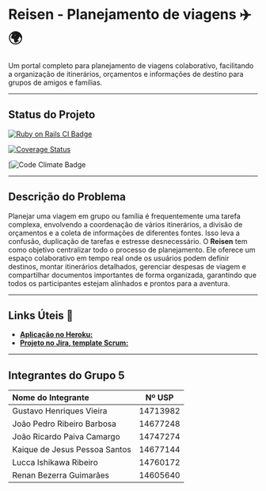 # Reisen - Planejamento de viagens ✈️🌍

Um portal completo para planejamento de viagens colaborativo, facilitando a organização de itinerários, orçamentos e informações de destino para grupos de amigos e famílias.

---

## Status do Projeto

[![Ruby on Rails CI Badge](https://github.com/kaique321123/taskhub/actions/workflows/main.yml/badge.svg)](https://github.com/kaique321123/taskhub/actions/workflows/main.yml)

[![Coverage Status](https://coveralls.io/repos/github/kaique321123/Reisen/badge.svg?branch=main)](https://coveralls.io/github/kaique321123/Reisen?branch=main)

[![Code Climate Badge](https://api.codeclimate.com/v1/badges/SEU_BADGE_ID/maintainability)

---

## Descrição do Problema

Planejar uma viagem em grupo ou família é frequentemente uma tarefa complexa, envolvendo a coordenação de vários itinerários, a divisão de orçamentos e a coleta de informações de diferentes fontes. Isso leva a confusão, duplicação de tarefas e estresse desnecessário.
O **Reisen** tem como objetivo centralizar todo o processo de planejamento. Ele oferece um espaço colaborativo em tempo real onde os usuários podem definir destinos, montar itinerários detalhados, gerenciar despesas de viagem e compartilhar documentos importantes de forma organizada, garantindo que todos os participantes estejam alinhados e prontos para a aventura.

---

## Links Úteis 🔗

* [**Aplicação no Heroku:**]([https://taskhub-grupo-2025-c2fd856b0fb6.herokuapp.com/](https://reisen-grupo-2025-4e079ecbb11a.herokuapp.com/))
* [**Projeto no Jira, template Scrum:**](https://renan-bezerra-guima.atlassian.net/jira/software/projects/ER/boards/35)

---

## Integrantes do Grupo 5

| Nome do Integrante | Nº USP |
| :--- | :---: |
| Gustavo Henriques Vieira | 14713982 |
| João Pedro Ribeiro Barbosa | 14677248 |
| João Ricardo Paiva Camargo | 14747274 |
| Kaique de Jesus Pessoa Santos | 14677144 |
| Lucca Ishikawa Ribeiro | 14760172 |
| Renan Bezerra Guimarães | 14605640 |


